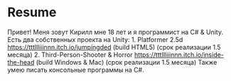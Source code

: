 # Resume
Привет! Меня зовут Кирилл мне 18 лет и я программист на C# & Unity.
Есть два собственных проекта на Unity: 1. Platformer 2.5d https://tttllliiinnn.itch.io/jumpingded (build HTML5) (срок реализации 1.5 месяца)
2. Third-Person-Shooter & Horror https://tttllliiinnn.itch.io/inside-the-head (build Windows & Mac) (срок реализации 1.5 месяца)
Также умею писать консольные программы на C#.
